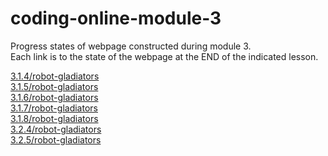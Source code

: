 # coding-online-module-3
Progress states of webpage constructed during module 3.  
Each link is to the state of the webpage at the END of the indicated lesson.  

[3.1.4/robot-gladiators](https://tom2u.github.io/coding-online-module-3/3.1.4/robot-gladiators)  
[3.1.5/robot-gladiators](https://tom2u.github.io/coding-online-module-3/3.1.5/robot-gladiators)  
[3.1.6/robot-gladiators](https://tom2u.github.io/coding-online-module-3/3.1.6/robot-gladiators)  
[3.1.7/robot-gladiators](https://tom2u.github.io/coding-online-module-3/3.1.7/robot-gladiators)  
[3.1.8/robot-gladiators](https://tom2u.github.io/coding-online-module-3/3.1.8/robot-gladiators)  
[3.2.4/robot-gladiators](https://tom2u.github.io/coding-online-module-3/3.2.4/robot-gladiators)  
[3.2.5/robot-gladiators](https://tom2u.github.io/coding-online-module-3/3.2.5/robot-gladiators)  
